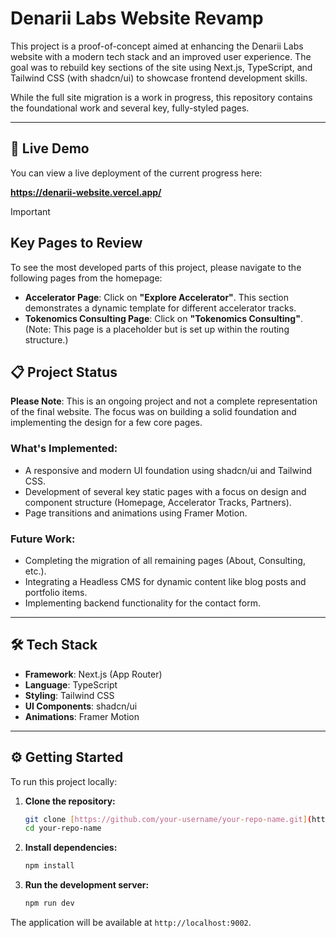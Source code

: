 # Denarii Labs Website Revamp

This project is a proof-of-concept aimed at enhancing the Denarii Labs website with a modern tech stack and an improved user experience. The goal was to rebuild key sections of the site using Next.js, TypeScript, and Tailwind CSS (with shadcn/ui) to showcase frontend development skills.

While the full site migration is a work in progress, this repository contains the foundational work and several key, fully-styled pages.

---

## 🚀 Live Demo

You can view a live deployment of the current progress here:

**https://denarii-website.vercel.app/**
> [!IMPORTANT]
> ## Key Pages to Review
> To see the most developed parts of this project, please navigate to the following pages from the homepage:
>
> - **Accelerator Page**: Click on **"Explore Accelerator"**. This section demonstrates a dynamic template for different accelerator tracks.
> - **Tokenomics Consulting Page**: Click on **"Tokenomics Consulting"**. (Note: This page is a placeholder but is set up within the routing structure.)


## 📋 Project Status

**Please Note**: This is an ongoing project and not a complete representation of the final website. The focus was on building a solid foundation and implementing the design for a few core pages.

### What's Implemented:

-   A responsive and modern UI foundation using shadcn/ui and Tailwind CSS.
-   Development of several key static pages with a focus on design and component structure (Homepage, Accelerator Tracks, Partners).
-   Page transitions and animations using Framer Motion.

### Future Work:

-   Completing the migration of all remaining pages (About, Consulting, etc.).
-   Integrating a Headless CMS for dynamic content like blog posts and portfolio items.
-   Implementing backend functionality for the contact form.

---

## 🛠 Tech Stack

-   **Framework**: Next.js (App Router)
-   **Language**: TypeScript
-   **Styling**: Tailwind CSS
-   **UI Components**: shadcn/ui
-   **Animations**: Framer Motion

---

## ⚙️ Getting Started

To run this project locally:

1.  **Clone the repository:**
    ```bash
    git clone [https://github.com/your-username/your-repo-name.git](https://github.com/your-username/your-repo-name.git)
    cd your-repo-name
    ```

2.  **Install dependencies:**
    ```bash
    npm install
    ```

3.  **Run the development server:**
    ```bash
    npm run dev
    ```

The application will be available at `http://localhost:9002`.
